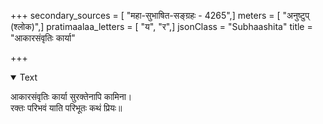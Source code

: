 +++
secondary_sources = [ "महा-सुभाषित-सङ्ग्रहः - 4265",]
meters = [ "अनुष्टुप् (श्लोक)",]
pratimaalaa_letters = [ "य", "र",]
jsonClass = "Subhaashita"
title = "आकारसंवृतिः कार्या"

+++

<details open><summary>Text</summary>

आकारसंवृतिः कार्या सुरक्तेनापि कामिना।  
रक्तः परिभवं याति परिभूतः कथं प्रियः॥
</details>
